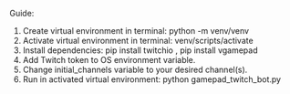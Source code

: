 Guide:

1. Create virtual environment in terminal: python -m venv/venv
2. Activate virtual environment in terminal: venv/scripts/activate
3. Install dependencies: pip install twitchio , pip install vgamepad
4. Add Twitch token to OS environment variable.
5. Change initial_channels variable to your desired channel(s).
6. Run in activated virtual environment: python gamepad_twitch_bot.py
